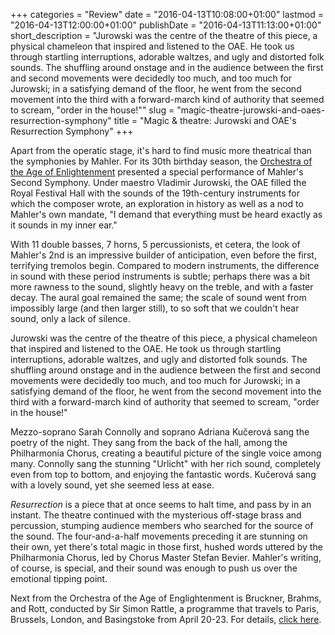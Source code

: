 +++
categories = "Review"
date = "2016-04-13T10:08:00+01:00"
lastmod = "2016-04-13T12:00:00+01:00"
publishDate = "2016-04-13T11:13:00+01:00"
short_description = "Jurowski was the centre of the theatre of this piece, a physical chameleon that inspired and listened to the OAE. He took us through startling interruptions, adorable waltzes, and ugly and distorted folk sounds. The shuffling around onstage and in the audience between the first and second movements were decidedly too much, and too much for Jurowski; in a satisfying demand of the floor, he went from the second movement into the third with a forward-march kind of authority that seemed to scream, &quot;order in the house!&quot;"
slug = "magic-theatre-jurowski-and-oaes-resurrection-symphony"
title = "Magic &amp; theatre: Jurowski and OAE&#039;s Resurrection Symphony"
+++

Apart from the operatic stage, it's hard to find music more theatrical than the symphonies by Mahler. For its 30th birthday season, the [Orchestra of the Age of Enlightenment](http://www.oae.co.uk/category/whats-on/) presented a special performance of Mahler's Second Symphony. Under maestro Vladimir Jurowski, the OAE filled the Royal Festival Hall with the sounds of the 19th-century instruments for which the composer wrote, an exploration in history as well as a nod to Mahler's own mandate, "I demand that everything must be heard exactly as it sounds in my inner ear."

With 11 double basses, 7 horns, 5 percussionists, et cetera, the look of Mahler's 2nd is an impressive builder of anticipation, even before the first, terrifying tremolos begin. Compared to modern instruments, the difference in sound with these period instruments is subtle; perhaps there was a bit more rawness to the sound, slightly heavy on the treble, and with a faster decay. The aural goal remained the same; the scale of sound went from impossibly large (and then larger still), to so soft that we couldn't hear sound, only a lack of silence.

Jurowski was the centre of the theatre of this piece, a physical chameleon that inspired and listened to the OAE. He took us through startling interruptions, adorable waltzes, and ugly and distorted folk sounds. The shuffling around onstage and in the audience between the first and second movements were decidedly too much, and too much for Jurowski; in a satisfying demand of the floor, he went from the second movement into the third with a forward-march kind of authority that seemed to scream, "order in the house!"

Mezzo-soprano Sarah Connolly and soprano Adriana Kučerová sang the poetry of the night. They sang from the back of the hall, among the Philharmonia Chorus, creating a beautiful picture of the single voice among many. Connolly sang the stunning "Urlicht" with her rich sound, completely even from top to bottom, and enjoying the fantastic words. Kučerová sang with a lovely sound, yet she seemed less at ease.

*Resurrection* is a piece that at once seems to halt time, and pass by in an instant. The theatre continued with the mysterious off-stage brass and percussion, stumping audience members who searched for the source of the sound. The four-and-a-half movements preceding it are stunning on their own, yet there's total magic in those first, hushed words uttered by the Philharmonia Chorus, led by Chorus Master Stefan Bevier. Mahler's writing, of course, is special, and their sound was enough to push us over the emotional tipping point.

Next from the Orchestra of the Age of Englightenment is Bruckner, Brahms, and Rott, conducted by Sir Simon Rattle, a programme that travels to Paris, Brussels, London, and Basingstoke from April 20-23. For details, [click here](http://www.oae.co.uk/category/whats-on/).
